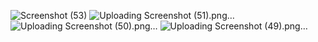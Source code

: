 ![Screenshot (53)](https://github.com/stoic-vishnu/20EE053/assets/91084792/b2ab9e27-bb61-4585-ba8c-0498284a9e0a)
![Uploading Screenshot (51).png…]()
![Uploading Screenshot (50).png…]()
![Uploading Screenshot (49).png…]()
